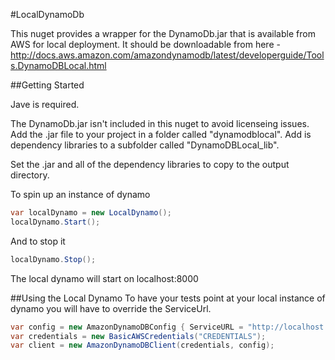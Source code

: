 #LocalDynamoDb

This nuget provides a wrapper for the DynamoDb.jar that is available from AWS for local deployment. 
It should be downloadable from here - http://docs.aws.amazon.com/amazondynamodb/latest/developerguide/Tools.DynamoDBLocal.html

##Getting Started

Jave is required.

The DynamoDb.jar isn't included in this nuget to avoid licenseing issues.  
Add the .jar file to your project in a folder called "dynamodblocal".
Add is dependency libraries to a subfolder called "DynamoDBLocal_lib".

Set the .jar and all of the dependency libraries to copy to the output directory.

To spin up an instance of dynamo

```csharp
var localDynamo = new LocalDynamo();
localDynamo.Start();
```

And to stop it
```csharp
localDynamo.Stop();
```

The local dynamo will start on localhost:8000

##Using the Local Dynamo
To have your tests point at your local instance of dynamo you will have to override the ServiceUrl.

```csharp
var config = new AmazonDynamoDBConfig { ServiceURL = "http://localhost:8000" };
var credentials = new BasicAWSCredentials("CREDENTIALS");
var client = new AmazonDynamoDBClient(credentials, config);
```
